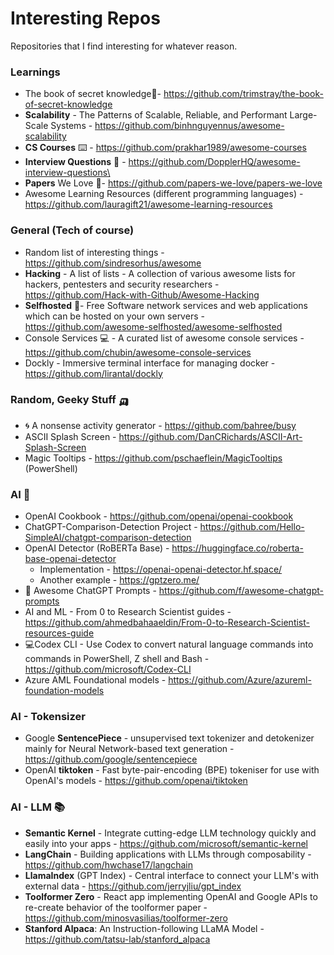# Interesting Repos
Repositories that I find interesting for whatever reason.

### Learnings
* The book of secret knowledge📔- https://github.com/trimstray/the-book-of-secret-knowledge
* **Scalability** - The Patterns of Scalable, Reliable, and Performant Large-Scale Systems - https://github.com/binhnguyennus/awesome-scalability
* **CS Courses** ⌨️ - https://github.com/prakhar1989/awesome-courses
* **Interview Questions** 🤔 - https://github.com/DopplerHQ/awesome-interview-questions\
* **Papers** We Love 📜- https://github.com/papers-we-love/papers-we-love
* Awesome Learning Resources (different programming languages) - https://github.com/lauragift21/awesome-learning-resources

### General (Tech of course)
* Random list of interesting things - https://github.com/sindresorhus/awesome
* **Hacking**  - A list of lists - A collection of various awesome lists for hackers, pentesters and security researchers - https://github.com/Hack-with-Github/Awesome-Hacking
* **Selfhosted** 💾-  Free Software network services and web applications which can be hosted on your own servers - https://github.com/awesome-selfhosted/awesome-selfhosted
* Console Services 💻 - A curated list of awesome console services -  https://github.com/chubin/awesome-console-services
* Dockly - Immersive terminal interface for managing docker - https://github.com/lirantal/dockly

### Random, Geeky Stuff 🛺
* 🌀 A nonsense activity generator - https://github.com/bahree/busy
* ASCII Splash Screen - https://github.com/DanCRichards/ASCII-Art-Splash-Screen
* Magic Tooltips - https://github.com/pschaeflein/MagicTooltips (PowerShell)

### AI 🤖
* OpenAI Cookbook - https://github.com/openai/openai-cookbook
* ChatGPT-Comparison-Detection Project - https://github.com/Hello-SimpleAI/chatgpt-comparison-detection
* OpenAI Detector (RoBERTa Base) - https://huggingface.co/roberta-base-openai-detector
  * Implementation - https://openai-openai-detector.hf.space/
  * Another example - https://gptzero.me/
 * 🧠 Awesome ChatGPT Prompts - https://github.com/f/awesome-chatgpt-prompts
 * AI and ML - From 0 to Research Scientist guides - https://github.com/ahmedbahaaeldin/From-0-to-Research-Scientist-resources-guide
 * 💻Codex CLI - Use Codex to convert natural language commands into commands in PowerShell, Z shell and Bash - https://github.com/microsoft/Codex-CLI
 * Azure AML Foundational models - https://github.com/Azure/azureml-foundation-models

### AI - Tokensizer 
* Google **SentencePiece** - unsupervised text tokenizer and detokenizer mainly for Neural Network-based text generation - https://github.com/google/sentencepiece
* OpenAI **tiktoken** - Fast byte-pair-encoding (BPE) tokeniser for use with OpenAI's models - https://github.com/openai/tiktoken

### AI - LLM 📚
* **Semantic Kernel** - Integrate cutting-edge LLM technology quickly and easily into your apps - https://github.com/microsoft/semantic-kernel
* **LangChain** - Building applications with LLMs through composability - https://github.com/hwchase17/langchain
* **LlamaIndex** (GPT Index) - Central interface to connect your LLM's with external data - https://github.com/jerryjliu/gpt_index
* **Toolformer Zero** - React app implementing OpenAI and Google APIs to re-create behavior of the toolformer paper - https://github.com/minosvasilias/toolformer-zero
* **Stanford Alpaca**: An Instruction-following LLaMA Model - https://github.com/tatsu-lab/stanford_alpaca
